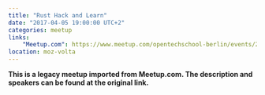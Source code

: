 ```yaml
---
title: "Rust Hack and Learn"
date: "2017-04-05 19:00:00 UTC+2"
categories: meetup 
links:
    "Meetup.com": https://www.meetup.com/opentechschool-berlin/events/238613284/
location: moz-volta
---
```


<strong>This is a legacy meetup imported from Meetup.com. The description and speakers can be found at the original link.</strong>